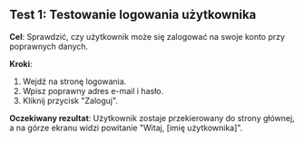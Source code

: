 ## Test 1: Testowanie logowania użytkownika

**Cel**: Sprawdzić, czy użytkownik może się zalogować na swoje konto przy poprawnych danych.

**Kroki**:
1. Wejdź na stronę logowania.
2. Wpisz poprawny adres e-mail i hasło.
3. Kliknij przycisk "Zaloguj".

**Oczekiwany rezultat**: Użytkownik zostaje przekierowany do strony głównej, a na górze ekranu widzi powitanie "Witaj, [imię użytkownika]".
